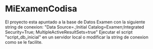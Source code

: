 # MiExamenCodisa
El proyecto esta apuntado a la base de Datos Examen con la siguiente string de conexion:
  "Data Source=.;Initial Catalog=Examen;Integrated Security=True; MultipleActiveResultSets=true"
Ejecutar el script "script_db_inicial" en un servidor local o modificar la string de conexion como se le facilite.
